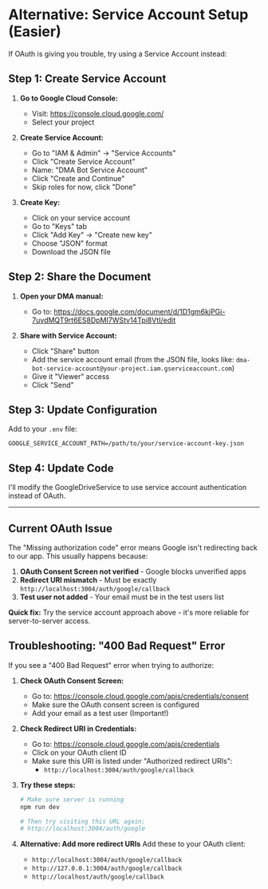 # Alternative: Service Account Setup (Easier)

If OAuth is giving you trouble, try using a Service Account instead:

## Step 1: Create Service Account

1. **Go to Google Cloud Console:**
   - Visit: https://console.cloud.google.com/
   - Select your project

2. **Create Service Account:**
   - Go to "IAM & Admin" → "Service Accounts"
   - Click "Create Service Account"
   - Name: "DMA Bot Service Account"
   - Click "Create and Continue"
   - Skip roles for now, click "Done"

3. **Create Key:**
   - Click on your service account
   - Go to "Keys" tab
   - Click "Add Key" → "Create new key"
   - Choose "JSON" format
   - Download the JSON file

## Step 2: Share the Document

1. **Open your DMA manual:**
   - Go to: https://docs.google.com/document/d/1D1gm6kjPGi-7uvdMQT9rt6ES8DpMI7WStv14Tpi8VtI/edit

2. **Share with Service Account:**
   - Click "Share" button
   - Add the service account email (from the JSON file, looks like: `dma-bot-service-account@your-project.iam.gserviceaccount.com`)
   - Give it "Viewer" access
   - Click "Send"

## Step 3: Update Configuration

Add to your `.env` file:
```env
GOOGLE_SERVICE_ACCOUNT_PATH=/path/to/your/service-account-key.json
```

## Step 4: Update Code

I'll modify the GoogleDriveService to use service account authentication instead of OAuth.

---

## Current OAuth Issue

The "Missing authorization code" error means Google isn't redirecting back to our app. This usually happens because:

1. **OAuth Consent Screen not verified** - Google blocks unverified apps
2. **Redirect URI mismatch** - Must be exactly `http://localhost:3004/auth/google/callback`
3. **Test user not added** - Your email must be in the test users list

**Quick fix:** Try the service account approach above - it's more reliable for server-to-server access.


## Troubleshooting: "400 Bad Request" Error

If you see a "400 Bad Request" error when trying to authorize:

1. **Check OAuth Consent Screen:**
   - Go to: https://console.cloud.google.com/apis/credentials/consent
   - Make sure the OAuth consent screen is configured
   - Add your email as a test user (Important!)

2. **Check Redirect URI in Credentials:**
   - Go to: https://console.cloud.google.com/apis/credentials
   - Click on your OAuth client ID
   - Make sure this URI is listed under "Authorized redirect URIs":
     - `http://localhost:3004/auth/google/callback`

3. **Try these steps:**
   ```bash
   # Make sure server is running
   npm run dev
   
   # Then try visiting this URL again:
   # http://localhost:3004/auth/google
   ```

4. **Alternative: Add more redirect URIs**
   Add these to your OAuth client:
   - `http://localhost:3004/auth/google/callback`
   - `http://127.0.0.1:3004/auth/google/callback`
   - `http://localhost/auth/google/callback`
